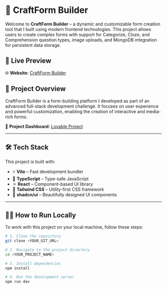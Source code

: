 # 🧩 CraftForm Builder

Welcome to **CraftForm Builder** – a dynamic and customizable form creation tool that I built using modern frontend technologies. This project allows users to create complex forms with support for Categorize, Cloze, and Comprehension question types, image uploads, and MongoDB integration for persistent data storage.

## 🚀 Live Preview

🌐 **Website**: [CraftForm Builder](https://craftform-builder-sujal-rathores-projects-bd32648d.vercel.app/)

## 📂 Project Overview

CraftForm Builder is a form-building platform I developed as part of an advanced full-stack development challenge. It focuses on user experience and powerful customization, enabling the creation of interactive and media-rich forms.

🔗 **Project Dashboard**: [Lovable Project](https://lovable.dev/projects/8f4b1c67-e474-473e-be2e-314d67336bdb)

---

## 🛠️ Tech Stack

This project is built with:

- ⚡ **Vite** – Fast development bundler
- 🧠 **TypeScript** – Type-safe JavaScript
- ⚛️ **React** – Component-based UI library
- 🎨 **Tailwind CSS** – Utility-first CSS framework
- 🧱 **shadcn/ui** – Beautifully designed UI components

---

## 🧑‍💻 How to Run Locally

To work with this project on your local machine, follow these steps:

```bash
# 1. Clone the repository
git clone <YOUR_GIT_URL>

# 2. Navigate to the project directory
cd <YOUR_PROJECT_NAME>

# 3. Install dependencies
npm install

# 4. Run the development server
npm run dev
